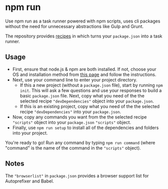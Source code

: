 # npm run

Use npm run as a task runner powered with npm scripts, uses cli packages without the need for unnecessary
abstractions like Gulp and Grunt.

The repository provides [recipes](recipes) in which turns your `package.json` into a task runner.

## Usage

* First, ensure that node.js & npm are both installed. If not, choose your OS and installation method from [this page](https://nodejs.org/en/download/package-manager/) and follow the instructions.
* Next, use your command line to enter your project directory.
  * If this a new project (without a `package.json` file), start by running `npm init`. This will ask a few questions and use your responses to build a basic `package.json` file. Next, copy what you need of the the selected recipe `"devDependencies"` object into your `package.json`.
  * If this is an existing project, copy what you need of the the selected recipe `"devDependencies"` into your `package.json`.
* Now, copy any commands you want from the the selected recipe `"scripts"` object into your `package.json` `"scripts"` object.
* Finally, use `npm run setup` to install all of the dependencies and folders into your project.

You're ready to go! Run any command by typing `npm run command` (where "command" is the name of the command in the `"scripts"` object).

## Notes

The `"browserlist"` in `package.json` provides a browser support list for Autoprefixer and Babel.
